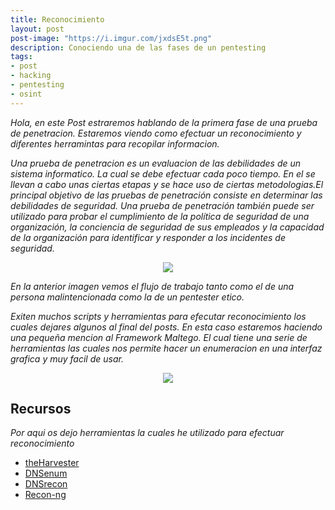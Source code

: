 ```yaml
---
title: Reconocimiento
layout: post
post-image: "https://i.imgur.com/jxdsE5t.png"
description: Conociendo una de las fases de un pentesting
tags:
- post
- hacking
- pentesting
- osint
---
```


_Hola, en este Post estraremos hablando de la primera fase de una prueba de penetracion._
_Estaremos viendo como efectuar un reconocimiento y diferentes herramintas para recopilar informacion._

_Una prueba de penetracion es un evaluacion de las debilidades de un sistema informatico. La cual se debe efectuar cada poco tiempo. En el se llevan a cabo unas ciertas etapas y se hace uso de ciertas metodologias.El principal objetivo de las pruebas de penetración consiste en determinar las debilidades de seguridad. Una prueba de penetración también puede ser utilizado para probar el cumplimiento de la política de seguridad de una organización, la conciencia de seguridad de sus empleados y la capacidad de la organización para identificar y responder a los incidentes de seguridad._

<center><img src="https://jldavila4.files.wordpress.com/2015/02/blog1.png"/></center>

_En la anterior imagen vemos el flujo de trabajo tanto como el de una persona malintencionada como la de un pentester etico._

_Exiten muchos scripts y herramientas para efecutar reconocimiento los cuales dejares algunos al final del posts. En esta caso estaremos haciendo una pequeña mencion al Framework Maltego. El cual tiene una serie de herramientas las cuales nos permite hacer un enumeracion en una interfaz grafica y muy facil de usar._

<center><img src="https://gfsistemas.com/wp-content/uploads/2020/08/maltego1.jpg"/></center>

## Recursos

_Por aqui os dejo herramientas la cuales he utilizado para efectuar reconocimiento_

* [theHarvester](https://github.com/laramies/theHarvester)
* [DNSenum](https://github.com/fwaeytens/dnsenum)
* [DNSrecon](https://github.com/darkoperator/dnsrecon)
* [Recon-ng](https://github.com/lanmaster53/recon-ng)